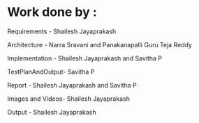 # Work done by :
 
 Requirements     - Shailesh Jayaprakash  
 
 Architecture     - Narra Sravani and Panakanapalli Guru Teja Reddy  
 
 Implementation   - Shailesh Jayaprakash and Savitha P   
 
 TestPlanAndOutput- Savitha P  
 
 Report           - Shailesh Jayaprakash and Savitha P  
 
 Images and Videos- Shailesh Jayaprakash   
 
 Output           - Shailesh Jayaprakash   
